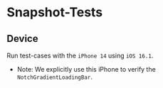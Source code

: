 #  Snapshot-Tests

## Device
Run test-cases with the `iPhone 14` using `iOS 16.1`.

- Note: We explicitly use this iPhone to verify the `NotchGradientLoadingBar`.

